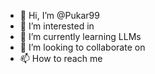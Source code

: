 - 👋 Hi, I’m @Pukar99
- 👀 I’m interested in
- 🌱 I’m currently learning LLMs
- 💞️ I’m looking to collaborate on
- 📫 How to reach me 

<!---
Pukar99/Pukar99 is a ✨ special ✨ repository because its `README.md` (this file) appears on your GitHub profile.
You can click the Preview link to take a look at your changes.
--->
